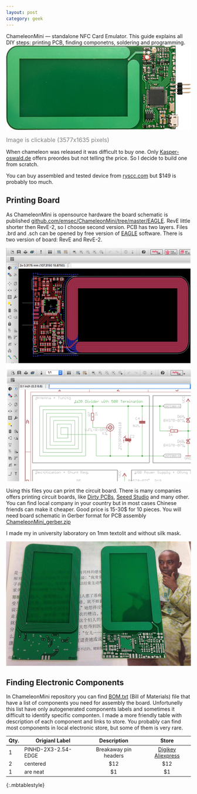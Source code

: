 ```yaml
---
layout: post
category: geek
---
```


ChameleonMini — standalone NFC Card Emulator. This guide explains all DIY steps: printing PCB, finding componetns, soldering and programming.
<a href="/img/ChameleonMini_full.jpg"><img alt="ChameleonMini NFC Card Emulator" src="/img/ChameleonMini.jpg" /></a>  

<font size="3" color="grey">Image is clickable (3577x1635 pixels)</font>  
  
  

When chameleon was released it was difficult to buy one. Only <a href="http://kasper-oswald.de/gb/chameleonmini/">Kasper-oswald.de</a> offers preordes but not telling the price. So I decide to build one from scratch.  

You can buy assembled and tested device from <a href="https://store.ryscc.com/collections/proxmark-3/products/chameleonmini">ryscc.com</a> but $149 is probably too much.  


## Printing Board

As ChameleonMini is opensource hardware the board schematic is published [github.com/emsec/ChameleonMini/tree/master/EAGLE](https://github.com/emsec/ChameleonMini/tree/master/EAGLE).
RevE little shorter then RevE-2, so I choose second version. PCB has two layers.
Files .brd and .sch can be opened by free version of [EAGLE](http://www.cadsoft.de/download-eagle/eagle-freeware/) software. There is two version of board: RevE and RevE-2.  

<center><img alt="ChameleonMini Schematic EAGLE" src="/img/ChameleonMini_schematic_eagle.png" /></center>  


Using this files you can print the circuit board. There is many companies offers printing circuit boards, like
[Dirty PCBs](http://dirtypcbs.com/), [Seeed Studio](https://www.seeedstudio.com/service/index.php?r=pcb) and many other. You can find local company in your country but in most cases Chinese friends can make it cheaper.
Good price is 15-30$ for 10 pieces. You will need board schematic in Gerber format for PCB assembly [ChameleonMini_gerber.zip](/files/ChameleonMini_gerber.zip)  

I made my in university laboratory on 1mm textolit and without silk mask.

![ChameleonMini PCB](/img/ChameleonMini_PCB.jpg)

## Finding Electronic Components

In ChameleonMini repository you can find [BOM.txt](https://github.com/emsec/ChameleonMini/blob/master/Doc/BOM.txt) (Bill of Materials) file that have a list of components you need for assembly the board.
Unfortunelly this list have only autogenerated components labels and sometimes it difficult to identify specific componten. I made a more friendly table with description of each component and links to store.
You probably can find most components in local electronic store, but some of them is very rare.

| Qty.|    Origianl Label   | Description           |     Store    |
| ----|---------------------| :--------------------:| :-----------:|
| 1   |   PINHD-2X3-2.54-EDGE   | Breakaway pin headers | [Digikey](http://www.digikey.com/product-search/en?mpart=M22-2010505&vendor=952) [Aliexpress](http://aliexpress.com/item/Free-Shipping-10pcs-40-Pin-1x40-Single-Row-Male-2-54-Breakable-Pin-Header-Connector-Strip/32416951874.html?spm=2114.30010708.3.10.EVbemk&ws_ab_test=searchweb201556_7,searchweb201602_4_10017_10034_10021_507_10022_10032_10020_10009_10008_10018_10019,searchweb201603_1&btsid=8d05ce86-d5b1-42f8-8dc9-c88b6eee3775)        |
| 2   | centered            |   $12                 |   $12        |
| 1   | are neat            |    $1                 |    $1        |
{:.mbtablestyle}








